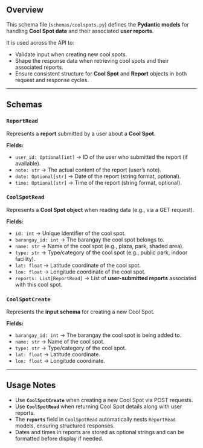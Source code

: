 ## **Overview**

This schema file (`schemas/coolspots.py`) defines the **Pydantic models** for handling **Cool Spot data** and their associated **user reports**.

It is used across the API to:

- Validate input when creating new cool spots.
- Shape the response data when retrieving cool spots and their associated reports.
- Ensure consistent structure for **Cool Spot** and **Report** objects in both request and response cycles.

---

## **Schemas**

### **`ReportRead`**

Represents a **report** submitted by a user about a **Cool Spot**.

**Fields:**

- `user_id: Optional[int]` → ID of the user who submitted the report (if available).
- `note: str` → The actual content of the report (user’s note).
- `date: Optional[str]` → Date of the report (string format, optional).
- `time: Optional[str]` → Time of the report (string format, optional).


### **`CoolSpotRead`**

Represents a **Cool Spot object** when reading data (e.g., via a GET request).

**Fields:**

- `id: int` → Unique identifier of the cool spot.
- `barangay_id: int` → The barangay the cool spot belongs to.
- `name: str` → Name of the cool spot (e.g., plaza, park, shaded area).
- `type: str` → Type/category of the cool spot (e.g., public park, indoor facility).
- `lat: float` → Latitude coordinate of the cool spot.
- `lon: float` → Longitude coordinate of the cool spot.
- `reports: List[ReportRead]` → List of **user-submitted reports** associated with this cool spot.


### **`CoolSpotCreate`**

Represents the **input schema** for creating a new Cool Spot.

**Fields:**

- `barangay_id: int` → The barangay the cool spot is being added to.
- `name: str` → Name of the cool spot.
- `type: str` → Type/category of the cool spot.
- `lat: float` → Latitude coordinate.
- `lon: float` → Longitude coordinate.

---

## **Usage Notes**

- Use **`CoolSpotCreate`** when creating a new Cool Spot via POST requests.
- Use **`CoolSpotRead`** when returning Cool Spot details along with user reports.
- The **`reports`** field in `CoolSpotRead` automatically nests `ReportRead` models, ensuring structured responses.
- Dates and times in reports are stored as optional strings and can be formatted before display if needed.
